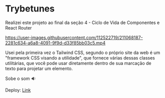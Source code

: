 # Trybetunes

Realizei este projeto ao final da seção 4 - Ciclo de Vida de Componentes e React Router

https://user-images.githubusercontent.com/112522719/211068187-2281c634-a6a8-4091-9f9d-d33f85bb03c5.mp4

Usei pela primeira vez o Tailwind CSS, segundo o próprio site da web é um "framework CSS visando a utilidade", que fornece várias dessas classes utilitárias, que você pode usar diretamente dentro de sua marcação de texto para projetar um elemento.

Sobe o som 🔉

Deploy: <a href="https://trybetunes-rosy.vercel.app/">Link</a>
